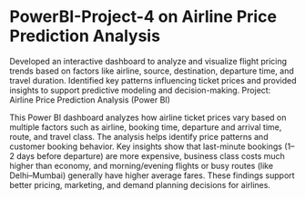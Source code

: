 # PowerBI-Project-4 on Airline Price Prediction Analysis
Developed an interactive dashboard to analyze and visualize flight pricing trends based on factors like airline, source, destination, departure time, and travel duration. Identified key patterns influencing ticket prices and provided insights to support predictive modeling and decision-making.
Project: Airline Price Prediction Analysis (Power BI)

This Power BI dashboard analyzes how airline ticket prices vary based on multiple factors such as airline, booking time, departure and arrival time, route, and travel class.
The analysis helps identify price patterns and customer booking behavior.
Key insights show that last-minute bookings (1–2 days before departure) are more expensive, business class costs much higher than economy, and morning/evening flights or busy routes (like Delhi–Mumbai) generally have higher average fares.
These findings support better pricing, marketing, and demand planning decisions for airlines.
